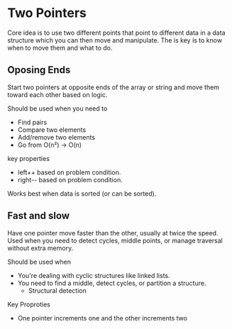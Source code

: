# Two Pointers
Core idea is to use two different points that point to different data in a data structure which you can then move and manipulate. The is key is to know when to move them and what to do.

## Oposing Ends
Start two pointers at opposite ends of the array or string and move them toward each other based on logic.

Should be used when you need to
- Find pairs
- Compare two elements
- Add/remove two elements
- Go from O(n²) → O(n)

key properties
- left++ based on problem condition.
- right-- based on problem condition.

Works best when data is sorted (or can be sorted).

## Fast and slow
Have one pointer move faster than the other, usually at twice the speed. Used when you need to detect cycles, middle points, or manage traversal without extra memory.

Should be used when
- You're dealing with cyclic structures like linked lists.
- You need to find a middle, detect cycles, or partition a structure.
    - Structural detection

Key Proproties
- One pointer increments one and the other increments two